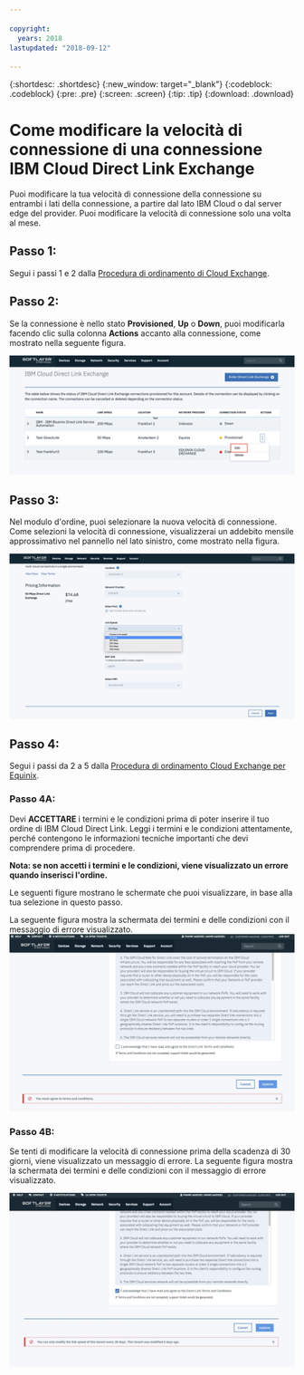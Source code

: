 ```yaml
---

copyright:
  years: 2018
lastupdated: "2018-09-12"

---
```


{:shortdesc: .shortdesc}
{:new_window: target="_blank"}
{:codeblock: .codeblock}
{:pre: .pre}
{:screen: .screen}
{:tip: .tip}
{:download: .download}

# Come modificare la velocità di connessione di una connessione IBM Cloud Direct Link Exchange

Puoi modificare la tua velocità di connessione della connessione su entrambi i lati della connessione, a partire dal lato IBM Cloud o dal server edge del provider. Puoi modificare la velocità di connessione solo una volta al mese.

## Passo 1: 

Segui i passi 1 e 2 dalla [Procedura di ordinamento di Cloud Exchange](cloud-exchange-automation.html).

## Passo 2:

Se la connessione è nello stato **Provisioned**, **Up** o **Down**, puoi modificarla facendo clic sulla colonna **Actions** accanto alla connessione, come mostrato nella seguente figura.

![Passo 14](/images/PSRL-Step2.png)

## Passo 3:

Nel modulo d'ordine, puoi selezionare la nuova velocità di connessione. Come selezioni la velocità di connessione, visualizzerai un addebito mensile approssimativo nel pannello nel lato sinistro, come mostrato nella figura.

![Passo 15](/images/PSRL-Step3.png)


## Passo 4:

Segui i passi da 2 a 5 dalla [Procedura di ordinamento Cloud Exchange per Equinix](cloud-exchange-automation.html#how-to-order-cloud-exchange-for-equinix).

### Passo 4A:
Devi **ACCETTARE** i termini e le condizioni prima di poter inserire il tuo ordine di IBM Cloud Direct Link. Leggi i termini e le condizioni attentamente, perché contengono le informazioni tecniche importanti che devi comprendere prima di procedere. 

**Nota: se non accetti i termini e le condizioni, viene visualizzato un errore quando inserisci l'ordine.**

Le seguenti figure mostrano le schermate che puoi visualizzare, in base alla tua selezione in questo passo.

La seguente figura mostra la schermata dei termini e delle condizioni con il messaggio di errore visualizzato.
![Passo 16](/images/PSRL-Step4A.png)

### Passo 4B:
Se tenti di modificare la velocità di connessione prima della scadenza di 30 giorni, viene visualizzato un messaggio di errore. La seguente figura mostra la schermata dei termini e delle condizioni con il messaggio di errore visualizzato. 

![Passo 17](/images/PSRL-Step4B.png)
